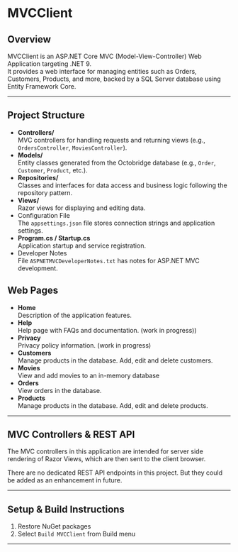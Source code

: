 # MVCClient

## Overview
MVCClient is an ASP.NET Core MVC (Model-View-Controller) Web Application targeting .NET 9.  
It provides a web interface for managing entities such as Orders, Customers, Products, and more, backed by a SQL Server database using Entity Framework Core.

---

## Project Structure

- **Controllers/**  
  MVC controllers for handling requests and returning views (e.g., `OrdersController`, `MoviesController`).
- **Models/**  
  Entity classes generated from the Octobridge database (e.g., `Order`, `Customer`, `Product`, etc.).
- **Repositories/**  
  Classes and interfaces for data access and business logic following the repository pattern.
- **Views/**  
  Razor views for displaying and editing data.
- Configuration File  
  The ```appsettings.json``` file stores connection strings and application settings.
- **Program.cs / Startup.cs**  
  Application startup and service registration.
- Developer Notes  
  File ```ASPNETMVCDeveloperNotes.txt``` has notes for ASP.NET MVC development.

## Web Pages

- **Home**  
  Description of the application features.
- **Help**  
  Help page with FAQs and documentation. (work in progress))
- **Privacy**  
  Privacy policy information. (work in progress)
- **Customers**  
  Manage products in the database. Add, edit and delete customers.
- **Movies**  
  View and add movies to an in-memory database
- **Orders**  
  View orders in the database.
- **Products**  
  Manage products in the database. Add, edit and delete products.

---

## MVC Controllers & REST API

The MVC controllers in this application are intended for server side rendering of Razor Views,
which are then sent to the client browser.

There are no dedicated REST API endpoints in this project.
But they could be added as an enhancement in future.

---
## Setup & Build Instructions

1. Restore NuGet packages
2. Select ```Build MVCClient``` from Build menu

---